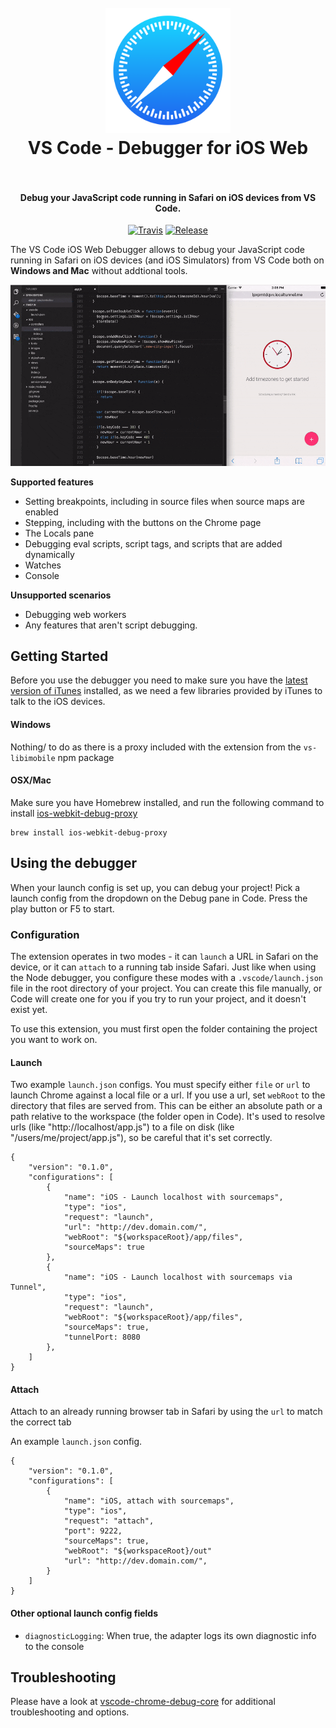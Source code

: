 
<h1 align="center">
  <br>
    <img src=".readme/icon.png" alt="logo" width="200">
  <br>
  VS Code - Debugger for iOS Web
  <br>
  <br>
</h1>

<h4 align="center">Debug your JavaScript code running in Safari on iOS devices from VS Code.</h4>

<p align="center">
  <a href="https://travis-ci.com/Microsoft/vscode-ios-web-debug"><img src="https://travis-ci.com/Microsoft/vscode-ios-web-debug.svg?token=WQL8U9tKa9M9yQmjXHTp" alt="Travis"></a>
  <a href="https://github.com/microsoft/vscode-ios-web-debug/releases"><img src="https://img.shields.io/github/release/Microsoft/vscode-ios-web-debug.svg" alt="Release"></a>
</p>

The VS Code iOS Web Debugger allows to debug your JavaScript code running in Safari on iOS devices (and iOS Simulators) from VS Code both on **Windows and Mac** without addtional tools.

![](.readme/demo.gif)

**Supported features**
* Setting breakpoints, including in source files when source maps are enabled
* Stepping, including with the buttons on the Chrome page
* The Locals pane
* Debugging eval scripts, script tags, and scripts that are added dynamically
* Watches
* Console

**Unsupported scenarios**
* Debugging web workers
* Any features that aren't script debugging.

## Getting Started

Before you use the debugger you need to make sure you have the [latest version of iTunes](http://www.apple.com/itunes/download/) installed, as we need a few libraries provided by iTunes to talk to the iOS devices.

#### Windows
Nothing/ to do as there is a proxy included with the extension from the `vs-libimobile` npm package

#### OSX/Mac
Make sure you have Homebrew installed, and run the following command to install [ios-webkit-debug-proxy](https://github.com/google/ios-webkit-debug-proxy)

```
brew install ios-webkit-debug-proxy
````

## Using the debugger

When your launch config is set up, you can debug your project! Pick a launch config from the dropdown on the Debug pane in Code. Press the play button or F5 to start.

### Configuration 

The extension operates in two modes - it can `launch` a URL in Safari on the device, or it can `attach` to a running tab inside Safari. Just like when using the Node debugger, you configure these modes with a `.vscode/launch.json` file in the root directory of your project. You can create this file manually, or Code will create one for you if you try to run your project, and it doesn't exist yet.

To use this extension, you must first open the folder containing the project you want to work on.

#### Launch
Two example `launch.json` configs. You must specify either `file` or `url` to launch Chrome against a local file or a url. If you use a url, set `webRoot` to the directory that files are served from. This can be either an absolute path or a path relative to the workspace (the folder open in Code). It's used to resolve urls (like "http://localhost/app.js") to a file on disk (like "/users/me/project/app.js"), so be careful that it's set correctly.
```
{
    "version": "0.1.0",
    "configurations": [
        {
            "name": "iOS - Launch localhost with sourcemaps",
            "type": "ios",
            "request": "launch",
            "url": "http://dev.domain.com/",
            "webRoot": "${workspaceRoot}/app/files",
            "sourceMaps": true
        },
        {
            "name": "iOS - Launch localhost with sourcemaps via Tunnel",
            "type": "ios",
            "request": "launch",
            "webRoot": "${workspaceRoot}/app/files",
            "sourceMaps": true,
            "tunnelPort: 8080
        },
    ]
}
```

#### Attach

Attach to an already running browser tab in Safari by using the `url` to match the correct tab

An example `launch.json` config.
```
{
    "version": "0.1.0",
    "configurations": [
        {
            "name": "iOS, attach with sourcemaps",
            "type": "ios",
            "request": "attach",
            "port": 9222,
            "sourceMaps": true,
            "webRoot": "${workspaceRoot}/out"
            "url": "http://dev.domain.com/",
        }
    ]
}
```

#### Other optional launch config fields
* `diagnosticLogging`: When true, the adapter logs its own diagnostic info to the console


## Troubleshooting
Please have a look at [vscode-chrome-debug-core](https://github.com/Microsoft/vscode-chrome-debug-core/) for additional troubleshooting and options.
